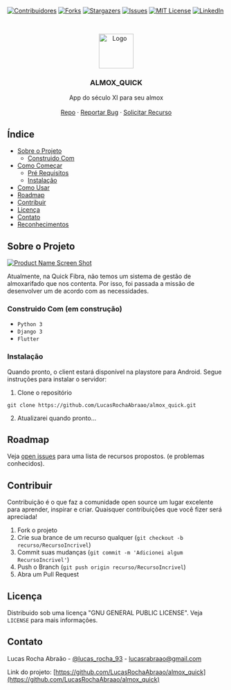 <!-- Based on https://github.com/othneildrew/Best-README-Template -->
<!-- PROJECT SHIELDS -->
<!--
*** I'm using markdown "reference style" links for readability.
*** Reference links are enclosed in brackets [ ] instead of parentheses ( ).
*** See the bottom of this document for the declaration of the reference variables
*** for contributors-url, forks-url, etc. This is an optional, concise syntax you may use.
*** https://www.markdownguide.org/basic-syntax/#reference-style-links
-->
[![Contribuidores][contributors-shield]][contributors-url]
[![Forks][forks-shield]][forks-url]
[![Stargazers][stars-shield]][stars-url]
[![Issues][issues-shield]][issues-url]
[![MIT License][license-shield]][license-url]
[![LinkedIn][linkedin-shield]][linkedin-url]



<!-- PROJECT LOGO -->
<br />
<p align="center">
  <a href="https://github.com/LucasRochaAbraao/almox_quick">
    <img src="https://i.ibb.co/TgR5QCx/iconfinder-Warehouse-3992927.png" alt="Logo" width="80" height="80">
  </a>

  <h3 align="center">ALMOX_QUICK</h3>

  <p align="center">
    App do século XI para seu almox
    <br />
    <!-- <a href="https://github.com/LucasRochaAbraao/almox_quick"><strong>Explore the docs »</strong></a>
    <br /> -->
    <br />
    <a href="https://github.com/LucasRochaAbraao/almox_quick">Repo</a>
    ·
    <a href="https://github.com/LucasRochaAbraao/almox_quick/issues">Reportar Bug</a>
    ·
    <a href="https://github.com/LucasRochaAbraao/almox_quick/issues">Solicitar Recurso</a>
  </p>
</p>



<!-- TABLE OF CONTENTS -->
## Índice

* [Sobre o Projeto](#sobre-o-projeto)
  * [Construido Com](#feito-com)
* [Como Começar](#como-começar)
  * [Pré Requisitos](#pre-requisitos)
  * [Instalação](#instalação)
* [Como Usar](#como-usar)
* [Roadmap](#roadmap)
* [Contribuir](#contribuir)
* [Licença](#license)
* [Contato](#Contato)
* [Reconhecimentos](#reconhecimentos)



<!-- Sobre o Projeto -->
## Sobre o Projeto

[![Product Name Screen Shot][product-screenshot]](https://example.com)

Atualmente, na Quick Fibra, não temos um sistema de gestão de almoxarifado que nos contenta. Por isso, foi passada a missão de desenvolver um de acordo com as necessidades.


### Construido Com (em construção)

* `Python 3`
* `Django 3`
* `Flutter`



### Instalação

Quando pronto, o client estará disponível na playstore para Android. Segue instruções para instalar o servidor:

1. Clone o repositório
```
git clone https://github.com/LucasRochaAbraao/almox_quick.git
```
2. Atualizarei quando pronto...


<!-- ROADMAP -->
## Roadmap

Veja [open issues](https://github.com/LucasRochaAbraao/almox_quick/issues) para uma lista de recursos propostos. (e problemas conhecidos).


<!-- Contribuir -->
## Contribuir

Contribuição é o que faz a comunidade open source um lugar excelente para aprender, inspirar e criar. Quaisquer contribuições que você fizer será apreciada!

1. Fork o projeto
2. Crie sua brance de um recurso qualquer (`git checkout -b recurso/RecursoIncrivel`)
3. Commit suas mudanças (`git commit -m 'Adicionei algum RecursoIncrivel'`)
4. Push o Branch (`git push origin recurso/RecursoIncrivel`)
5. Abra um Pull Request



<!-- LICENÇA -->
## Licença

Distribuido sob uma licença "GNU GENERAL PUBLIC LICENSE". Veja `LICENSE` para mais informações.



<!-- Contato -->
## Contato

Lucas Rocha Abraão - [@lucas_rocha_93](https://twitter.com/lucas_rocha_93) - lucasrabraao@gmail.com

Link do projeto: [https://github.com/LucasRochaAbraao/almox_quick](https://github.com/LucasRochaAbraao/almox_quick)



<!-- Reconhecimentos 
## Reconhecimentos

* []()
* []()
* []()
-->




<!-- MARKDOWN LINKS & IMAGES -->
<!-- https://www.markdownguide.org/basic-syntax/#reference-style-links -->
[contributors-shield]: https://img.shields.io/github/contributors/LucasRochaAbraao/almox_quick.svg?style=for-the-badge
[contributors-url]: https://github.com/LucasRochaAbraao/almox_quick/graphs/contributors
[forks-shield]: https://img.shields.io/github/forks/LucasRochaAbraao/almox_quick.svg?style=for-the-badge
[forks-url]: https://github.com/LucasRochaAbraao/almox_quick/network/members
[stars-shield]: https://img.shields.io/github/stars/LucasRochaAbraao/almox_quick.svg?style=for-the-badge
[stars-url]: https://github.com/LucasRochaAbraao/almox_quick/stargazers
[issues-shield]: https://img.shields.io/github/issues/LucasRochaAbraao/almox_quick.svg?style=for-the-badge
[issues-url]: https://github.com/LucasRochaAbraao/almox_quick/issues
[license-shield]: https://img.shields.io/github/license/LucasRochaAbraao/almox_quick.svg?style=for-the-badge
[license-url]: https://github.com/LucasRochaAbraao/almox_quick/blob/master/LICENSE.txt
[linkedin-shield]: https://img.shields.io/badge/-LinkedIn-black.svg?style=for-the-badge&logo=linkedin&colorB=555
[linkedin-url]: https://linkedin.com/in/LucasRochaAbraao
[product-screenshot]: images/screenshot.png
